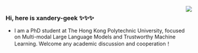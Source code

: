 
<img align="right" src="https://github-readme-stats.vercel.app/api?username=xandery-geek&show_icons=true&icon_color=805AD5&text_color=718096&bg_color=ffffff&hide_title=true&count_private=true" />

### Hi, here is xandery-geek ✨✨✨

- I am a PhD student at The Hong Kong Polytechnic University, focused on Multi-modal Large Language Models and Trustworthy Machine Learning. Welcome any academic discussion and cooperation！

<!---
xandery-geek/xandery-geek is a ✨ special ✨ repository because its `README.md` (this file) appears on your GitHub profile.
You can click the Preview link to take a look at your changes.
--->
